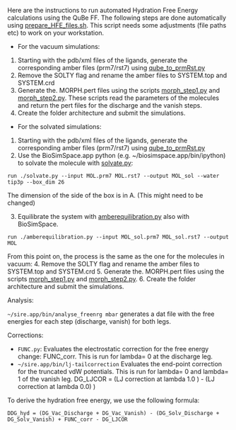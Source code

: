 Here are the instructions to run automated Hydration Free Energy calculations using the QuBe FF.
The following steps are done automatically using [prepare_HFE_files.sh](https://github.com/cole-group/qube_project/blob/master/QuBe-SOMD_paper/HFE/scripts/prepare_HFE_files.sh). This script needs some adjustments (file paths etc) to work on your workstation. 

- For the vacuum simulations: 
1. Starting with the pdb/xml files of the ligands, generate the corresponding amber files (prm7/rst7) using [qube_to_prmRst.py](https://github.com/cole-group/qube_project/blob/master/QuBe-SOMD_paper/FEP_preparation/qube_to_prmRst.py)
2. Remove the SOLTY flag and rename the amber files to SYSTEM.top and SYSTEM.crd
3. Generate the. MORPH.pert files using the scripts [morph_step1.py](https://github.com/cole-group/qube_project/blob/master/QuBe-SOMD_paper/HFE/scripts/morph_step1.py) and [morph_step2.py](https://github.com/cole-group/qube_project/blob/master/QuBe-SOMD_paper/HFE/scripts/morph_step2.py). These scripts read the parameters of the molecules and return the pert files for the discharge and the vanish steps.
4. Create the folder architecture and submit the simulations. 

- For the solvated simulations: 
1. Starting with the pdb/xml files of the ligands, generate the corresponding amber files (prm7/rst7) using [qube_to_prmRst.py](https://github.com/cole-group/qube_project/blob/master/QuBe-SOMD_paper/FEP_preparation/qube_to_prmRst.py)
2. Use the BioSimSpace.app python (e.g. ~/biosimspace.app/bin/ipython) to solvate the molecule with [solvate.py](https://github.com/cole-group/qube_project/blob/master/QuBe-SOMD_paper/FEP_preparation/solvate.py):
```
run ./solvate.py --input MOL.prm7 MOL.rst7 --output MOL_sol --water tip3p --box_dim 26
```
The dimension of the side of the box is in A. (This might need to be changed)

3. Equilibrate the system with [amberequilibration.py](https://github.com/cole-group/qube_project/blob/master/QuBe-SOMD_paper/FEP_preparation/amberequilibration.py) also with BioSimSpace.
```
run ./amberequilibration.py --input MOL_sol.prm7 MOL_sol.rst7 --output MOL

```
From this point on, the process is the same as the one for the molecules in vacuum:
4. Remove the SOLTY flag and rename the amber files to SYSTEM.top and SYSTEM.crd
5. Generate the. MORPH.pert files using the scripts [morph_step1.py](https://github.com/cole-group/qube_project/blob/master/QuBe-SOMD_paper/HFE/scripts/morph_step1.py) and [morph_step2.py](https://github.com/cole-group/qube_project/blob/master/QuBe-SOMD_paper/HFE/scripts/morph_step2.py).
6. Create the folder architecture and submit the simulations.

Analysis: 

`~/sire.app/bin/analyse_freenrg mbar` generates a dat file with the free energies for each step (discharge, vanish) for both legs. 

Corrections: 
- `FUNC.py`: Evaluates the electrostatic correction for the free energy change: FUNC_corr. This is run for lambda= 0 at the discharge leg.
- `~/sire.app/bin/lj-tailcorrection` Evaluates the end-point correction for the truncated vdW potentials. This is run for lambda= 0 and lambda= 1 of the vanish leg. 
DG_LJCOR = (LJ correction at lambda 1.0 ) - (LJ correction at lambda 0.0) )

To derive the hydration free energy, we use the following formula:

`DDG_hyd = (DG_Vac_Discharge + DG_Vac_Vanish) - (DG_Solv_Discharge + DG_Solv_Vanish) + FUNC_corr - DG_LJCOR`
